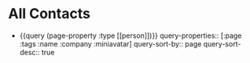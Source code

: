 # All Contacts
- {{query (page-property :type [[person]])}}
  query-properties:: [:page :tags :name :company :miniavatar]
  query-sort-by:: page
  query-sort-desc:: true